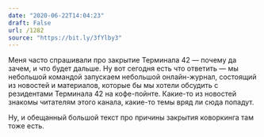 ```yaml
---
date: "2020-06-22T14:04:23"
draft: False
url: /1282
source: "https://bit.ly/3fYlby3"
---
```


Меня часто спрашивали про закрытие Терминала 42 — почему да зачем, и что будет дальше.
Ну вот сегодня есть что ответить — мы небольшой командой запускаем небольшой онлайн-журнал, состоящий из новостей и материалов, которые бы мы хотели обсудить с резидентами Терминала 42 на кофе-пойнте. Какие-то из новостей знакомы читателям этого канала, какие-то темы вряд ли сюда попадут.

Ну, и обещанный большой текст про причины закрытия коворкинга там тоже есть.
